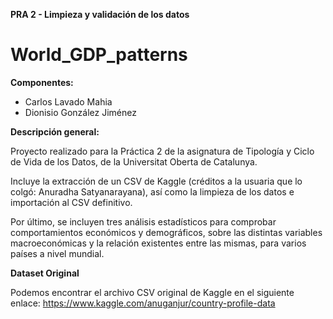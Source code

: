 **PRA 2 - Limpieza y validación de los datos**
# World_GDP_patterns

**Componentes:**

- Carlos Lavado Mahia
- Dionisio González Jiménez

**Descripción general:**

Proyecto realizado para la Práctica 2 de la asignatura de Tipología y Ciclo de Vida de los Datos, de la Universitat Oberta de Catalunya.

Incluye la extracción de un CSV de Kaggle (créditos a la usuaria que lo colgó: Anuradha Satyanarayana), así como la limpieza de los datos e importación al CSV definitivo.

Por último, se incluyen tres análisis estadísticos para comprobar comportamientos económicos y demográficos, sobre las distintas variables macroeconómicas y la relación existentes entre las mismas, para varios países a nivel mundial.

**Dataset Original**

Podemos encontrar el archivo CSV original de Kaggle en el siguiente enlace:
https://www.kaggle.com/anuganjur/country-profile-data




